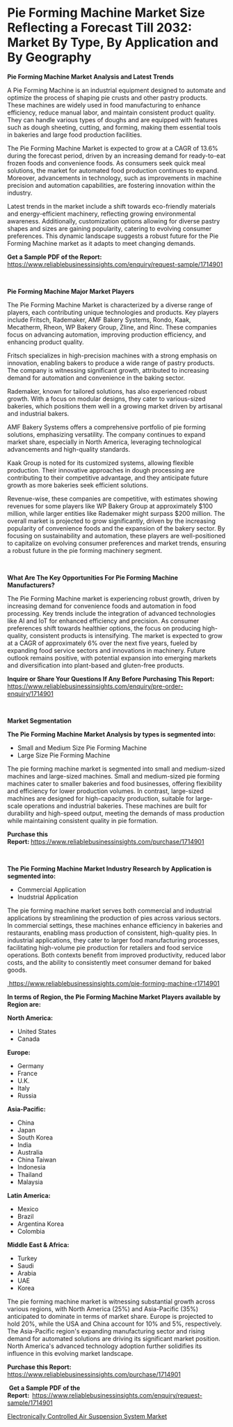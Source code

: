 <p><h1>Pie Forming Machine Market Size Reflecting a Forecast Till 2032: Market By Type, By Application and By Geography</h1></p><p><strong>Pie Forming Machine Market Analysis and Latest Trends</strong></p>
<p><p>A Pie Forming Machine is an industrial equipment designed to automate and optimize the process of shaping pie crusts and other pastry products. These machines are widely used in food manufacturing to enhance efficiency, reduce manual labor, and maintain consistent product quality. They can handle various types of doughs and are equipped with features such as dough sheeting, cutting, and forming, making them essential tools in bakeries and large food production facilities.</p><p>The Pie Forming Machine Market is expected to grow at a CAGR of 13.6% during the forecast period, driven by an increasing demand for ready-to-eat frozen foods and convenience foods. As consumers seek quick meal solutions, the market for automated food production continues to expand. Moreover, advancements in technology, such as improvements in machine precision and automation capabilities, are fostering innovation within the industry. </p><p>Latest trends in the market include a shift towards eco-friendly materials and energy-efficient machinery, reflecting growing environmental awareness. Additionally, customization options allowing for diverse pastry shapes and sizes are gaining popularity, catering to evolving consumer preferences. This dynamic landscape suggests a robust future for the Pie Forming Machine market as it adapts to meet changing demands.</p></p>
<p><strong>Get a Sample PDF of the Report:&nbsp;</strong> <a href="https://www.reliablebusinessinsights.com/enquiry/request-sample/1714901?utm_campaign=3053&utm_medium=2&utm_source=Github&utm_content=ia&utm_term=08042025&utm_id=pie-forming-machine">https://www.reliablebusinessinsights.com/enquiry/request-sample/1714901</a></p>
<p>&nbsp;</p>
<p><strong>Pie Forming Machine Major Market Players</strong></p>
<p><p>The Pie Forming Machine Market is characterized by a diverse range of players, each contributing unique technologies and products. Key players include Fritsch, Rademaker, AMF Bakery Systems, Rondo, Kaak, Mecatherm, Rheon, WP Bakery Group, Zline, and Rinc. These companies focus on advancing automation, improving production efficiency, and enhancing product quality.</p><p>Fritsch specializes in high-precision machines with a strong emphasis on innovation, enabling bakers to produce a wide range of pastry products. The company is witnessing significant growth, attributed to increasing demand for automation and convenience in the baking sector.</p><p>Rademaker, known for tailored solutions, has also experienced robust growth. With a focus on modular designs, they cater to various-sized bakeries, which positions them well in a growing market driven by artisanal and industrial bakers.</p><p>AMF Bakery Systems offers a comprehensive portfolio of pie forming solutions, emphasizing versatility. The company continues to expand market share, especially in North America, leveraging technological advancements and high-quality standards.</p><p>Kaak Group is noted for its customized systems, allowing flexible production. Their innovative approaches in dough processing are contributing to their competitive advantage, and they anticipate future growth as more bakeries seek efficient solutions.</p><p>Revenue-wise, these companies are competitive, with estimates showing revenues for some players like WP Bakery Group at approximately $100 million, while larger entities like Rademaker might surpass $200 million. The overall market is projected to grow significantly, driven by the increasing popularity of convenience foods and the expansion of the bakery sector. By focusing on sustainability and automation, these players are well-positioned to capitalize on evolving consumer preferences and market trends, ensuring a robust future in the pie forming machinery segment.</p></p>
<p>&nbsp;</p>
<p><strong>What Are The Key Opportunities For Pie Forming Machine Manufacturers?</strong></p>
<p><p>The Pie Forming Machine market is experiencing robust growth, driven by increasing demand for convenience foods and automation in food processing. Key trends include the integration of advanced technologies like AI and IoT for enhanced efficiency and precision. As consumer preferences shift towards healthier options, the focus on producing high-quality, consistent products is intensifying. The market is expected to grow at a CAGR of approximately 6% over the next five years, fueled by expanding food service sectors and innovations in machinery. Future outlook remains positive, with potential expansion into emerging markets and diversification into plant-based and gluten-free products.</p></p>
<p><strong>Inquire or Share Your Questions If Any Before Purchasing This Report:</strong> <a href="https://www.reliablebusinessinsights.com/enquiry/pre-order-enquiry/1714901?utm_campaign=3053&utm_medium=2&utm_source=Github&utm_content=ia&utm_term=08042025&utm_id=pie-forming-machine">https://www.reliablebusinessinsights.com/enquiry/pre-order-enquiry/1714901</a></p>
<p>&nbsp;</p>
<p><strong>Market Segmentation</strong></p>
<p><strong>The Pie Forming Machine Market Analysis by types is segmented into:</strong></p>
<p><ul><li>Small and Medium Size Pie Forming Machine</li><li>Large Size Pie Forming Machine</li></ul></p>
<p><p>The pie forming machine market is segmented into small and medium-sized machines and large-sized machines. Small and medium-sized pie forming machines cater to smaller bakeries and food businesses, offering flexibility and efficiency for lower production volumes. In contrast, large-sized machines are designed for high-capacity production, suitable for large-scale operations and industrial bakeries. These machines are built for durability and high-speed output, meeting the demands of mass production while maintaining consistent quality in pie formation.</p></p>
<p><strong>Purchase this Report:&nbsp;</strong><a href="https://www.reliablebusinessinsights.com/purchase/1714901?utm_campaign=3053&utm_medium=2&utm_source=Github&utm_content=ia&utm_term=08042025&utm_id=pie-forming-machine">https://www.reliablebusinessinsights.com/purchase/1714901</a></p>
<p>&nbsp;</p>
<p><strong>The Pie Forming Machine Market Industry Research by Application is segmented into:</strong></p>
<p><ul><li>Commercial Application</li><li>Inudstrial Application</li></ul></p>
<p><p>The pie forming machine market serves both commercial and industrial applications by streamlining the production of pies across various sectors. In commercial settings, these machines enhance efficiency in bakeries and restaurants, enabling mass production of consistent, high-quality pies. In industrial applications, they cater to larger food manufacturing processes, facilitating high-volume pie production for retailers and food service operations. Both contexts benefit from improved productivity, reduced labor costs, and the ability to consistently meet consumer demand for baked goods.</p></p>
<p><a href="https://www.reliablebusinessinsights.com/pie-forming-machine-r1714901?utm_campaign=3053&utm_medium=2&utm_source=Github&utm_content=ia&utm_term=08042025&utm_id=pie-forming-machine">&nbsp;https://www.reliablebusinessinsights.com/pie-forming-machine-r1714901</a></p>
<p><strong>In terms of Region, the Pie Forming Machine Market Players available by Region are:</strong></p>
<p>
    <p> <strong> North America: </strong>
        <ul>
            <li>United States</li>
            <li>Canada</li>
        </ul>
        </p> 
    <p> <strong> Europe: </strong>
        <ul>
            <li>Germany</li>
            <li>France</li>
            <li>U.K.</li>
            <li>Italy</li>
            <li>Russia</li>
        </ul>
        </p> 
    <p> <strong> Asia-Pacific: </strong>
        <ul>
            <li>China</li>
            <li>Japan</li>
            <li>South Korea</li>
            <li>India</li>
            <li>Australia</li>
            <li>China Taiwan</li>
            <li>Indonesia</li>
            <li>Thailand</li>
            <li>Malaysia</li>
        </ul>
        </p> 
    <p> <strong> Latin America: </strong>
        <ul>
            <li>Mexico</li>
            <li>Brazil</li>
            <li>Argentina Korea</li>
            <li>Colombia</li>
        </ul>
        </p> 
    <p> <strong> Middle East & Africa: </strong>
        <ul>
            <li>Turkey</li>
            <li>Saudi</li>
            <li>Arabia</li>
            <li>UAE</li>
            <li>Korea</li>
        </ul>
    </p>
    </p>
<p><p>The pie forming machine market is witnessing substantial growth across various regions, with North America (25%) and Asia-Pacific (35%) anticipated to dominate in terms of market share. Europe is projected to hold 20%, while the USA and China account for 10% and 5%, respectively. The Asia-Pacific region's expanding manufacturing sector and rising demand for automated solutions are driving its significant market position. North America's advanced technology adoption further solidifies its influence in this evolving market landscape.</p></p>
<p><strong>Purchase this Report: </strong><a href="https://www.reliablebusinessinsights.com/purchase/1714901?utm_campaign=3053&utm_medium=2&utm_source=Github&utm_content=ia&utm_term=08042025&utm_id=pie-forming-machine">https://www.reliablebusinessinsights.com/purchase/1714901</a></p>
<p>&nbsp;<strong>Get a Sample PDF of the Report:&nbsp;&nbsp;</strong><a href="https://www.reliablebusinessinsights.com/enquiry/request-sample/1714901?utm_campaign=3053&utm_medium=2&utm_source=Github&utm_content=ia&utm_term=08042025&utm_id=pie-forming-machine">https://www.reliablebusinessinsights.com/enquiry/request-sample/1714901</a></p>
<p><strong></strong></p>
<p><p><a href="https://github.com/skerretflossie9297/Market-Research-Report-List-1/blob/main/electronically-controlled-air-suspension-system-market.md?utm_campaign=3053&utm_medium=2&utm_source=Github&utm_content=ia&utm_term=08042025&utm_id=pie-forming-machine">Electronically Controlled Air Suspension System Market</a></p></p>